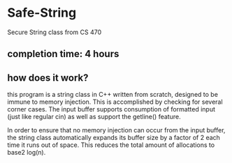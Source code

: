 # Safe-String
Secure String class from CS 470

## completion time: 4 hours

## how does it work?
this program is a string class in C++ written from scratch, designed to be immune to memory injection.  This is accomplished by checking for
several corner cases.  The input buffer supports consumption of formatted input (just like regular cin) as well as support the getline() feature.

In order to ensure that no memory injection can occur from the input buffer, the string class automatically expands its buffer size by a factor
of 2 each time it runs out of space. This reduces the total amount of allocations to base2 log(n).
